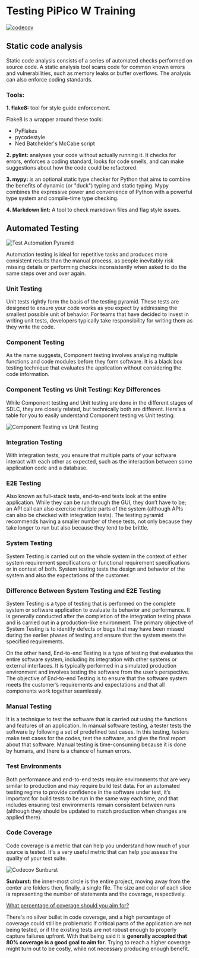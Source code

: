 # Testing PiPico W Training

[![codecov](https://codecov.io/gh/ikostan/pico/branch/master/graph/badge.svg?token=UV5L6GPUG8)](https://codecov.io/gh/ikostan/pico)

## Static code analysis

Static code analysis consists of a series of automated checks performed on source code.
A static analysis tool scans code for common known errors and vulnerabilities,
such as memory leaks or buffer overflows. The analysis can also enforce coding standards.

### Tools:

**1. flake8:** tool for style guide enforcement.

Flake8 is a wrapper around these tools:
- PyFlakes
- pycodestyle
- Ned Batchelder's McCabe script

**2. pylint:** analyses your code without actually running it. It checks for errors,
enforces a coding standard, looks for code smells, and can make suggestions about how
the code could be refactored.

**3. mypy:** is an optional static type checker for Python that aims to combine the
benefits of dynamic (or "duck") typing and static typing. Mypy combines the expressive
power and convenience of Python with a powerful type system and compile-time type checking.

**4. Markdown lint:** A tool to check markdown files and flag style issues.

## Automated Testing

![Test Automation Pyramid](https://github.com/ikostan/pico/blob/master/img/TestAutomationPyramid.gif)

Automation testing is ideal for repetitive tasks and produces more consistent results
than the manual process, as people inevitably risk missing details or performing checks
inconsistently when asked to do the same steps over and over again.

### Unit Testing

Unit tests rightly form the basis of the testing pyramid. These tests are designed to
ensure your code works as you expect by addressing the smallest possible unit of behavior.
For teams that have decided to invest in writing unit tests, developers typically take
responsibility for writing them as they write the code.

### Component Testing

As the name suggests, Component testing involves analyzing multiple functions and code
modules before they form software. It is a black box testing technique that evaluates the
application without considering the code information.

### Component Testing vs Unit Testing: Key Differences

While Component testing and Unit testing are done in the different stages of SDLC,
they are closely related, but technically both are different. Here’s a table for you
to easily understand Component testing vs Unit testing:

![Component Testing vs Unit Testing](https://github.com/ikostan/pico/blob/master/img/component_vs_unit.gif)

### Integration Testing

With integration tests, you ensure that multiple parts of your software interact with each
other as expected, such as the interaction between some application code and a database.

### E2E Testing

Also known as full-stack tests, end-to-end tests look at the entire application.
While they can be run through the GUI, they don’t have to be; an API call can also exercise
multiple parts of the system (although APIs can also be checked with integration tests).
The testing pyramid recommends having a smaller number of these tests, not only because they
take longer to run but also because they tend to be brittle.

### System Testing

System Testing is carried out on the whole system in the context of either system requirement
specifications or functional requirement specifications or in contest of both. System testing
tests the design and behavior of the system and also the expectations of the customer. 

### Difference Between System Testing and E2E Testing

System Testing is a type of testing that is performed on the complete system or software
application to evaluate its behavior and performance. It is generally conducted after the
completion of the integration testing phase and is carried out in a production-like environment.
The primary objective of System Testing is to identify defects or bugs that may have been missed
during the earlier phases of testing and ensure that the system meets the specified requirements.

On the other hand, End-to-end Testing is a type of testing that evaluates the entire software
system, including its integration with other systems or external interfaces. It is typically
performed in a simulated production environment and involves testing the software from the user’s
perspective. The objective of End-to-end Testing is to ensure that the software system meets the
customer’s requirements and expectations and that all components work together seamlessly.

### Manual Testing

It is a technique to test the software that is carried out using the functions and features of
an application. In manual software testing, a tester tests the software by following a set of
predefined test cases. In this testing, testers make test cases for the codes, test the software,
and give the final report about that software. Manual testing is time-consuming because it is done
by humans, and there is a chance of human errors.

### Test Environments

Both performance and end-to-end tests require environments that are very similar to
production and may require build test data. For an automated testing regime to provide
confidence in the software under test, it’s important for build tests to be run in the
same way each time, and that includes ensuring test environments remain consistent between
runs (although they should be updated to match production when changes are applied there).

### Code Coverage

Code coverage is a metric that can help you understand how much of your source is tested.
It's a very useful metric that can help you assess the quality of your test suite.

![Codecov Sunburst](https://codecov.io/gh/ikostan/pico/graphs/sunburst.svg?token=UV5L6GPUG8)

**Sunburst:** the inner-most circle is the entire project, moving away 
from the center are folders then, finally, a single file. The size and 
color of each slice is representing the number of statements and the 
coverage, respectively.

[What percentage of coverage should you aim for?](https://www.atlassian.com/continuous-delivery/software-testing/code-coverage#:~:text=There%27s%20no%20silver%20bullet%20in%20code%20coverage%2C%20and,coverage%20is%20a%20good%20goal%20to%20aim%20for.)

There's no silver bullet in code coverage, and a high percentage of coverage
could still be problematic if critical parts of the application are not being
tested, or if the existing tests are not robust enough to properly capture
failures upfront. With that being said it is **generally accepted that 80% coverage
is a good goal to aim for**. Trying to reach a higher coverage might turn out to
be costly, while not necessary producing enough benefit.